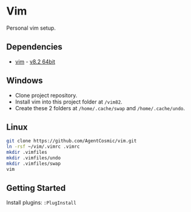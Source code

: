# Vim

Personal vim setup.

## Dependencies

- [vim](https://www.vim.org/) - [v8.2 64bit](https://cdn.tuxproject.de/vim-builds/2022-06-24_Vim_8.2.5153_pl_5.32.1_py_2.7.18_py_3.10.4_rkt_8.3_rb_3.1.2_lua_5.4.2_tcl_8.6.12_sod_1.0.18_complete-x86.exe)

## Windows

- Clone project repository.
- Install vim into this project folder at `/vim82`.
- Create these 2 folders at `/home/.cache/swap` and `/home/.cache/undo`.

## Linux

```bash
git clone https://github.com/AgentCosmic/vim.git
ln -rsf ~/vim/.vimrc .vimrc
mkdir .vimfiles
mkdir .vimfiles/undo
mkdir .vimfiles/swap
vim
```

## Getting Started

Install plugins: `:PlugInstall`
